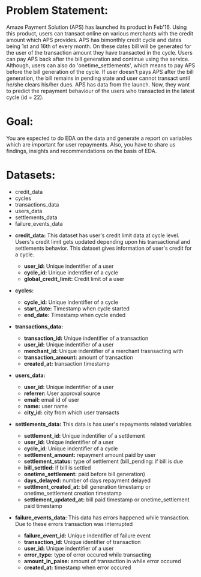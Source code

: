 # Problem Statement:

Amaze Payment Solution (APS) has launched its product in Feb'16. Using this product, users can transact online on various merchants with the credit amount which APS provides. APS has bimonthly credit cycle and dates being 1st and 16th of every month. On these dates bill will be generated for the user of the transaction amount they have transacted in the cycle. Users can pay APS back after the bill generation and continue using the service. Although, users can also do 'onetime_settlements', which means to pay APS before the bill generation of the cycle. If user doesn't pays APS after the bill generation, the bill remains in pending state and user cannot transact until he/she clears his/her dues. APS has data from the launch. Now, they want to predict the repayment behaviour of the users who transacted in the latest cycle (id = 22).

# Goal:
You are expected to do EDA on the data and generate a report on variables which are important for user
repayments. Also, you have to share us findings, insights and recommendations on the basis of EDA.

# Datasets:
  - credit_data
  - cycles
  - transactions_data
  - users_data
  - settlements_data
  - failure_events_data

* **credit_data:**
This dataset has user's credit limit data at cycle level. Users's credit limit gets updated depending upon his
transactional and settlements behavior. This dataset gives information of user's credit for a cycle.

  - **user_id:** Unique indentifier of a user
  - **cycle_id:** Unique indentifier of a cycle
  - **global_credit_limit:** Credit limit of a user

* **cycles:**

  - **cycle_id:** Unique indentifier of a cycle
  - **start_date:** Timestamp when cycle started
  - **end_date:** Timestamp when cycle ended

* **transactions_data:**

  - **transaction_id:** Unique indentifier of a transaction
  - **user_id:** Unique indentifier of a user
  - **merchant_id:** Unique indentifier of a merchant trasnsacting with
  - **transaction_amount:** amount of transaction
  - **created_at:** transaction timestamp

* **users_data:**

  - **user_id:** Unique indentifier of a user
  - **referrer:** User approval source
  - **email:** email id of user
  - **name:** user name
  - **city_id:** city from which user transacts

* **settlements_data:**
This data is has user's repayments related variables

  - **settlement_id:** Unique indentifier of a settlement
  - **user_id:** Unique indentifier of a user
  - **cycle_id**: Unique indentifier of a cycle
  - **settlement_amount:** repayment amount paid by user
  - **settlement_status:** type of settlement (bill_pending: if bill is due
  - **bill_settled:** if bill is settled
  - **onetime_settlement:** paid before bill generation)
  - **days_delayed:** number of days repayment delayed
  - **settlment_created_at:** bill generation timestamp or onetime_settlement creation timestamp
  - **settlement_updated_at:** bill paid timestamp or onetime_settlement paid timestamp

* **failure_events_data:**
This data has errors happened while transaction. Due to these errors transaction was interrupted

  - **failure_event_id:** Unique indentifier of failure event
  - **transaction_id:** Unique identifier of transaction
  - **user_id:** Unique indentifier of a user
  - **error_type:** type of error occured while transacting
  - **amount_in_paise:** amount of transaction in while error occured
  - **created_at:** timestamp when error occured
